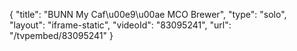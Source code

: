 {
    "title": "BUNN My Caf\u00e9\u00ae MCO Brewer",
    "type": "solo",
    "layout": "iframe-static",
    "videoId": "83095241",
    "url": "\/tvpembed\/83095241"
}